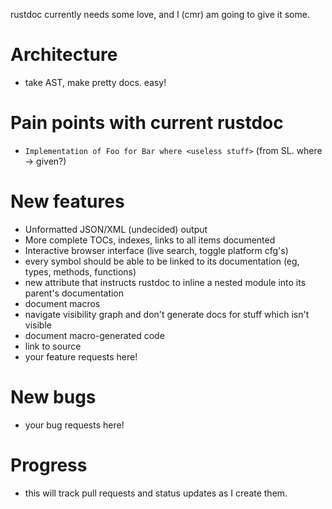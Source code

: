 rustdoc currently needs some love, and I (cmr) am going to give it some.

# Architecture

- take AST, make pretty docs. easy!

# Pain points with current rustdoc

- `Implementation of Foo for Bar where <useless stuff>` (from SL. where -> given?) 

# New features

- Unformatted JSON/XML (undecided) output
- More complete TOCs, indexes, links to all items documented
- Interactive browser interface (live search, toggle platform cfg's)
- every symbol should be able to be linked to its documentation (eg, types, methods, functions)
- new attribute that instructs rustdoc to inline a nested module into its parent's documentation
- document macros
- navigate visibility graph and don't generate docs for stuff which isn't visible
- document macro-generated code
- link to source
- your feature requests here!

# New bugs

- your bug requests here!

# Progress

- this will track pull requests and status updates as I create them.